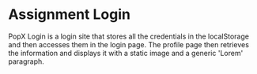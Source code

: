 # Assignment Login

PopX Login is a login site that stores all the credentials in the localStorage and then accesses them in the login page. The profile page then retrieves the information and displays it with a static image and a generic 'Lorem' paragraph.